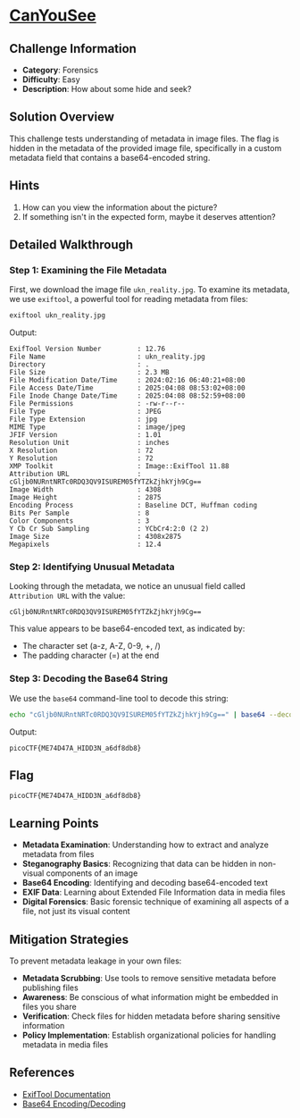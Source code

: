 # [CanYouSee](https://play.picoctf.org/practice/challenge/408)

## Challenge Information

- **Category**: Forensics
- **Difficulty**: Easy
- **Description**: How about some hide and seek?

## Solution Overview

This challenge tests understanding of metadata in image files. The flag is hidden in the metadata of the provided image file, specifically in a custom metadata field that contains a base64-encoded string.

## Hints

1. How can you view the information about the picture?
2. If something isn't in the expected form, maybe it deserves attention?

## Detailed Walkthrough

### Step 1: Examining the File Metadata

First, we download the image file `ukn_reality.jpg`. To examine its metadata, we use `exiftool`, a powerful tool for reading metadata from files:

```bash
exiftool ukn_reality.jpg
```

Output:
```
ExifTool Version Number         : 12.76
File Name                       : ukn_reality.jpg
Directory                       : .
File Size                       : 2.3 MB
File Modification Date/Time     : 2024:02:16 06:40:21+08:00
File Access Date/Time           : 2025:04:08 08:53:02+08:00
File Inode Change Date/Time     : 2025:04:08 08:52:59+08:00
File Permissions                : -rw-r--r--
File Type                       : JPEG
File Type Extension             : jpg
MIME Type                       : image/jpeg
JFIF Version                    : 1.01
Resolution Unit                 : inches
X Resolution                    : 72
Y Resolution                    : 72
XMP Toolkit                     : Image::ExifTool 11.88
Attribution URL                 : cGljb0NURntNRTc0RDQ3QV9ISUREM05fYTZkZjhkYjh9Cg==
Image Width                     : 4308
Image Height                    : 2875
Encoding Process                : Baseline DCT, Huffman coding
Bits Per Sample                 : 8
Color Components                : 3
Y Cb Cr Sub Sampling            : YCbCr4:2:0 (2 2)
Image Size                      : 4308x2875
Megapixels                      : 12.4
```

### Step 2: Identifying Unusual Metadata

Looking through the metadata, we notice an unusual field called `Attribution URL` with the value:
```
cGljb0NURntNRTc0RDQ3QV9ISUREM05fYTZkZjhkYjh9Cg==
```

This value appears to be base64-encoded text, as indicated by:
- The character set (a-z, A-Z, 0-9, +, /)
- The padding character (=) at the end

### Step 3: Decoding the Base64 String

We use the `base64` command-line tool to decode this string:

```bash
echo "cGljb0NURntNRTc0RDQ3QV9ISUREM05fYTZkZjhkYjh9Cg==" | base64 --decode
```

Output:
```
picoCTF{ME74D47A_HIDD3N_a6df8db8}
```

## Flag

```
picoCTF{ME74D47A_HIDD3N_a6df8db8}
```

## Learning Points

- **Metadata Examination**: Understanding how to extract and analyze metadata from files
- **Steganography Basics**: Recognizing that data can be hidden in non-visual components of an image
- **Base64 Encoding**: Identifying and decoding base64-encoded text
- **EXIF Data**: Learning about Extended File Information data in media files
- **Digital Forensics**: Basic forensic technique of examining all aspects of a file, not just its visual content

## Mitigation Strategies

To prevent metadata leakage in your own files:
- **Metadata Scrubbing**: Use tools to remove sensitive metadata before publishing files
- **Awareness**: Be conscious of what information might be embedded in files you share
- **Verification**: Check files for hidden metadata before sharing sensitive information
- **Policy Implementation**: Establish organizational policies for handling metadata in media files

## References

- [ExifTool Documentation](https://exiftool.org/)
- [Base64 Encoding/Decoding](https://www.base64decode.org/)